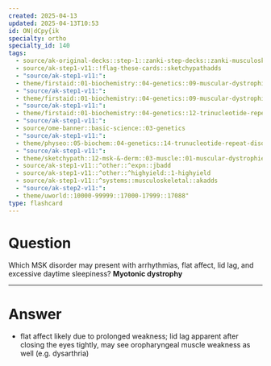 ```yaml
---
created: 2025-04-13
updated: 2025-04-13T10:53
id: ON|dCpy{ik
specialty: ortho
specialty_id: 140
tags:
  - source/ak-original-decks::step-1::zanki-step-decks::zanki-musculoskeletal::musculoskeletal-pathology
  - source/ak-step1-v11::!flag-these-cards::sketchypathadds
  - "source/ak-step1-v11:": 
  - theme/firstaid::01-biochemistry::04-genetics::09-muscular-dystrophies
  - "source/ak-step1-v11:": 
  - theme/firstaid::01-biochemistry::04-genetics::09-muscular-dystrophies::myotonic-dystrophy
  - "source/ak-step1-v11:": 
  - theme/firstaid::01-biochemistry::04-genetics::12-trinucleotide-repeat-expansion-diseases::myotonic-dystrophy
  - "source/ak-step1-v11:": 
  - source/ome-banner::basic-science::03-genetics
  - "source/ak-step1-v11:": 
  - theme/physeo::05-biochem::04-genetics::14-trunucleotide-repeat-disorders---myotonic-dystrophy
  - "source/ak-step1-v11:": 
  - theme/sketchypath::12-msk-&-derm::03-muscle::01-muscular-dystrophies
  - source/ak-step1-v11::^other::^expn::jbadd
  - source/ak-step1-v11::^other::^highyield::1-highyield
  - source/ak-step1-v11::^systems::musculoskeletal::akadds
  - "source/ak-step2-v11:": 
  - theme/uworld::10000-99999::17000-17999::17088"
type: flashcard
---
```


# Question
Which MSK disorder may present with arrhythmias, flat affect, lid lag, and excessive daytime sleepiness?   **Myotonic dystrophy**

---

# Answer
* flat affect likely due to prolonged weakness; lid lag apparent after closing the eyes tightly, may see oropharyngeal muscle weakness as well (e.g. dysarthria)